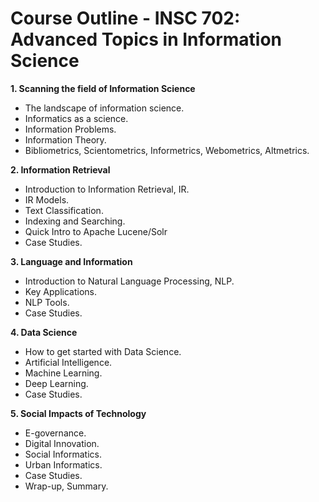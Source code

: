# Course Outline - INSC 702: Advanced Topics in Information Science

**1. Scanning the field of Information Science**
+ The landscape of information science.
+ Informatics as a science.
+ Information Problems.
+ Information Theory.
+ Bibliometrics, Scientometrics, Informetrics, Webometrics, Altmetrics.

**2. Information Retrieval**
+ Introduction to Information Retrieval, IR.
+ IR Models.
+ Text Classification.
+ Indexing and Searching.
+ Quick Intro to Apache Lucene/Solr
+ Case Studies.

**3. Language and Information**
+ Introduction to Natural Language Processing, NLP.
+ Key Applications.
+ NLP Tools.
+ Case Studies.

**4. Data Science**
+ How to get started with Data Science.
+ Artificial Intelligence.
+ Machine Learning.
+ Deep Learning.
+ Case Studies.

**5. Social Impacts of Technology**
+ E-governance.
+ Digital Innovation.
+ Social Informatics.
+ Urban Informatics.
+ Case Studies.
+ Wrap-up, Summary.
